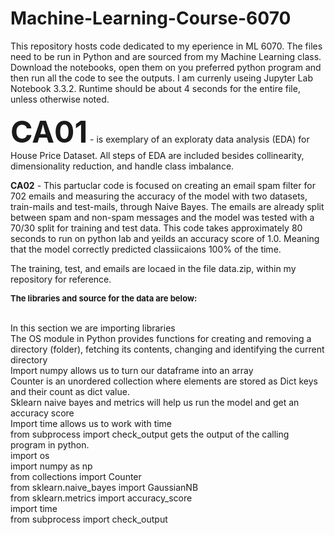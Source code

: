 # Machine-Learning-Course-6070
This repository hosts code dedicated to my eperience in ML 6070. The files need to be run in Python and are sourced from my Machine Learning class. Download the notebooks, open them on you preferred python program and then run all the code to see the outputs. I am currenly useing Jupyter Lab Notebook 3.3.2. Runtime should be about 4 seconds for the entire file, unless otherwise noted.

  <font size="+5"><b>CA01</b></font> - is exemplary of an exploraty data analysis (EDA) for House Price Dataset. All steps of EDA are included besides collinearity, dimensionality reduction, and handle class imbalance. 

<b>CA02</b> - This partuclar code is focused on creating an email spam filter for 702 emails and measuring the accuracy of the model with two datasets, train-mails and test-mails, through Naive Bayes. The emails are already split between spam and non-spam messages and the model was tested with a 70/30 split for training and test data. This code takes approximately 80 seconds to run on python lab and yeilds an accuracy score of 1.0. Meaning that the model correctly predicted classiicaions 100% of the time. 

The training, test, and emails are locaed in the file data.zip, within my repository for reference. 

<font size=2><b>The libraries and source for the data are below:</b></font>

<br>In this section we are importing libraries
<br>The OS module in Python provides functions for creating and removing a directory (folder), fetching its contents, changing and identifying the current directory
<br>Import numpy allows us to turn our dataframe into an array
<br>Counter is an unordered collection where elements are stored as Dict keys and their count as dict value. 
<br>Sklearn naive bayes and metrics will help us run the model and get an accuracy score
<br>Import time allows us to work with time
<br>from subprocess import check_output gets the output of the calling program in python.
<br>import os
<br>import numpy as np
<br>from collections import Counter
<br>from sklearn.naive_bayes import GaussianNB
<br>from sklearn.metrics import accuracy_score
<br>import time
<br>from subprocess import check_output

